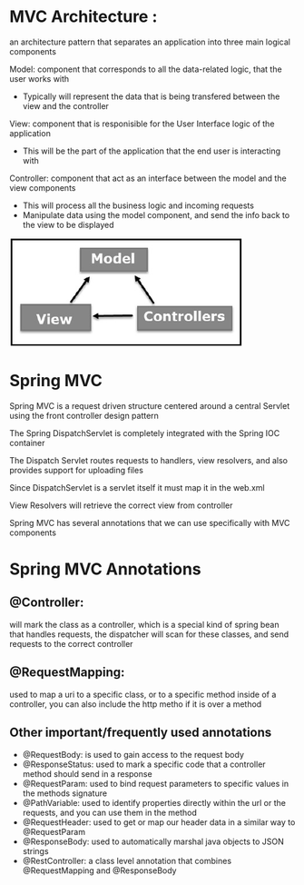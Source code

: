 # MVC Architecture :
an architecture pattern that separates an application into three main logical components

Model: component that corresponds to all the data-related logic, that the user works with
- Typically will represent the data that is being transfered between the view and the controller

View: component that is responisible for the User Interface logic of the application
- This will be the part of the application that the end user is interacting with

Controller: component that act as an interface between the model and the view components
- This will process all the business logic and incoming requests
- Manipulate data using the model component, and send the info back to the view to be displayed

![basicmvc](BasicMVC.PNG)

# Spring MVC

Spring MVC is a request driven structure centered around a central Servlet using the front controller design pattern

The Spring DispatchServlet is completely integrated with the Spring IOC container

The Dispatch Servlet routes requests to handlers, view resolvers, and also provides support for uploading files

Since DispatchServlet is a servlet itself it must map it in the web.xml

View Resolvers will retrieve the correct view from controller

Spring MVC has several annotations that we can use specifically with MVC components

# Spring MVC Annotations

## @Controller:
will mark the class as a controller, which is a special kind of spring bean that handles requests, the dispatcher will scan for these classes, and send requests to the correct controller

## @RequestMapping:
used to map a uri to a specific class, or to a specific method inside of a controller, you can also include the http metho if it is over a method

## Other important/frequently used annotations
- @RequestBody: is used to gain access to the request body
- @ResponseStatus: used to mark a specific code that a controller method should send in a response
- @RequestParam: used to bind request parameters to specific values in the methods signature
- @PathVariable: used to identify properties directly within the url or the requests, and you can use them in the method
- @RequestHeader: used to get or map our header data in a similar way to @RequestParam
- @ResponseBody: used to automatically marshal java objects to JSON strings
- @RestController: a class level annotation that combines @RequestMapping and @ResponseBody